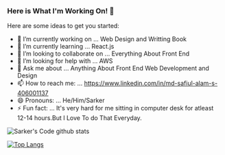 ### Here is What I'm Working On! 👋

Here are some ideas to get you started:

- 🔭 I’m currently working on ... Web Design and Writting Book
- 🌱 I’m currently learning ... React.js
- 👯 I’m looking to collaborate on ... Everything About Front End
- 🤔 I’m looking for help with ... AWS
- 💬 Ask me about ... Anything About Front End Web Development and Design
- 📫 How to reach me: ... https://www.linkedin.com/in/md-safiul-alam-s-406001137
- 😄 Pronouns: ... He/Him/Sarker
- ⚡ Fun fact: ... It's very hard for me sitting in computer desk for atleast 12-14 hours.But I Love To do That Everyday.

![Sarker's Code github stats](https://github-readme-stats.vercel.app/api?username=S-A-Sarker&show_icons=true)

[![Top Langs](https://github-readme-stats.vercel.app/api/top-langs/?username=S-A-Sarker&layout=compact)](https://github.com/S-A-Sarker/github-readme-stats)
